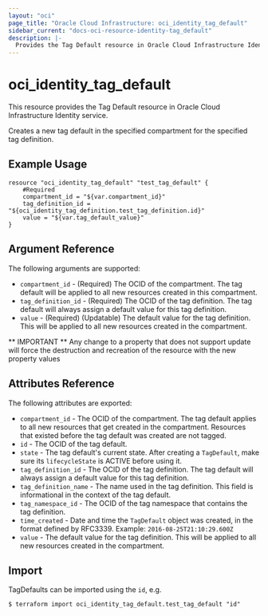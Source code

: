 ```yaml
---
layout: "oci"
page_title: "Oracle Cloud Infrastructure: oci_identity_tag_default"
sidebar_current: "docs-oci-resource-identity-tag_default"
description: |-
  Provides the Tag Default resource in Oracle Cloud Infrastructure Identity service
---
```


# oci_identity_tag_default
This resource provides the Tag Default resource in Oracle Cloud Infrastructure Identity service.

Creates a new tag default in the specified compartment for the specified tag definition.


## Example Usage

```hcl
resource "oci_identity_tag_default" "test_tag_default" {
	#Required
	compartment_id = "${var.compartment_id}"
	tag_definition_id = "${oci_identity_tag_definition.test_tag_definition.id}"
	value = "${var.tag_default_value}"
}
```

## Argument Reference

The following arguments are supported:

* `compartment_id` - (Required) The OCID of the compartment. The tag default will be applied to all new resources created in this compartment. 
* `tag_definition_id` - (Required) The OCID of the tag definition. The tag default will always assign a default value for this tag definition. 
* `value` - (Required) (Updatable) The default value for the tag definition. This will be applied to all new resources created in the compartment. 


** IMPORTANT **
Any change to a property that does not support update will force the destruction and recreation of the resource with the new property values

## Attributes Reference

The following attributes are exported:

* `compartment_id` - The OCID of the compartment. The tag default applies to all new resources that get created in the compartment. Resources that existed before the tag default was created are not tagged. 
* `id` - The OCID of the tag default.
* `state` - The tag default's current state. After creating a `TagDefault`, make sure its `lifecycleState` is ACTIVE before using it. 
* `tag_definition_id` - The OCID of the tag definition. The tag default will always assign a default value for this tag definition. 
* `tag_definition_name` - The name used in the tag definition. This field is informational in the context of the tag default. 
* `tag_namespace_id` - The OCID of the tag namespace that contains the tag definition. 
* `time_created` - Date and time the `TagDefault` object was created, in the format defined by RFC3339.  Example: `2016-08-25T21:10:29.600Z` 
* `value` - The default value for the tag definition. This will be applied to all new resources created in the compartment. 

## Import

TagDefaults can be imported using the `id`, e.g.

```
$ terraform import oci_identity_tag_default.test_tag_default "id"
```

